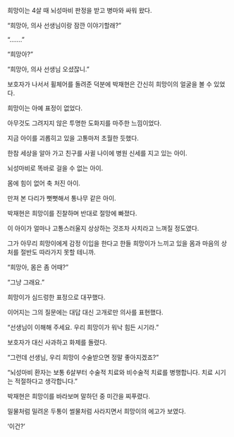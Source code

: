 희망이는 4살 때 뇌성마비 판정을 받고 병마와 싸워 왔다.

“희망아, 의사 선생님이랑 잠깐 이야기할래?”

“…….”

“희망아?”

“희망아, 의사 선생님 오셨잖니.”

보호자가 나서서 휠체어를 돌려준 덕분에 박재현은 간신히 희망이의 얼굴을 볼 수 있었다.

희망이는 아예 표정이 없었다.

아무것도 그려지지 않은 투명한 도화지를 마주한 느낌이었다.

지금 아이를 괴롭히고 있을 고통마저 초월한 듯했다.

한참 세상을 알아 가고 친구를 사귈 나이에 병원 신세를 지고 있는 아이.

뇌성마비로 똑바로 걸을 수 없는 아이.

몸에 힘이 없어 축 처진 아이.

만져 본 다리가 뻣뻣해서 통나무 같은 아이.

박재현은 희망이를 진찰하며 반대로 절망에 빠졌다.

이 아이가 얼마나 고통스러울지 상상하는 것조차 사치라고 느껴질 정도였다.

그가 아무리 희망이에게 감정 이입을 한다고 한들 희망이가 느끼고 있을 몸과 마음의 상처를 절반도 따라가지 못할 테니까.

“희망아, 몸은 좀 어때?”

“그냥 그래요.”

희망이가 심드렁한 표정으로 대꾸했다.

이어지는 그의 질문에는 대답 대신 고개로만 의사를 표현했다.

“선생님이 이해해 주세요. 우리 희망이가 워낙 힘든 시기라.”

보호자가 대신 사과하고 화제를 돌렸다.

“그런데 선생님, 우리 희망이 수술받으면 정말 좋아지겠죠?”

“뇌성마비 환자는 보통 6살부터 수술적 치료와 비수술적 치료를 병행합니다. 치료 시기는 적절하다고 생각합니다.”

박재현은 희망이를 바라보며 말하던 중 미간을 찌푸렸다.

밀물처럼 밀려온 두통이 썰물처럼 사라지면서 희망이의 에고가 보였다.

‘이건?’